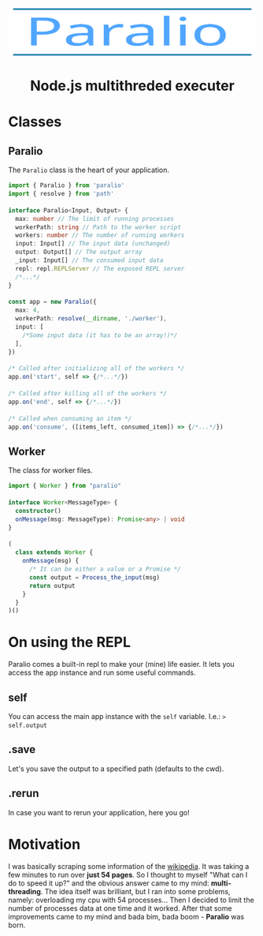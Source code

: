 <img height="100" width="100%" src="./logo.svg"/>

# <center>Node.js multithreded executer</center>

# Classes

## Paralio

The `Paralio` class is the heart of your application.

```typescript
import { Paralio } from 'paralio'
import { resolve } from 'path'

interface Paralio<Input, Output> {
  max: number // The limit of running processes
  workerPath: string // Path to the worker script
  workers: number // The number of running workers
  input: Input[] // The input data (unchanged)
  output: Output[] // The output array
  _input: Input[] // The consumed input data
  repl: repl.REPLServer // The exposed REPL server
  /*...*/
}

const app = new Paralio({
  max: 4,
  workerPath: resolve(__dirname, './worker'),
  input: [
    /*Some input data (it has to be an array!)*/
  ],
})

/* Called after initializing all of the workers */
app.on('start', self => {/*...*/})

/* Called after killing all of the workers */
app.on('end', self => {/*...*/})

/* Called when consuming an item */
app.on('consume', ([items_left, consumed_item]) => {/*...*/})
```

## Worker
The class for worker files.
```typescript
import { Worker } from "paralio"

interface Worker<MessageType> {
  constructor()
  onMessage(msg: MessageType): Promise<any> | void
}

(
  class extends Worker {
    onMessage(msg) {
      /* It can be either a value or a Promise */
      const output = Process_the_input(msg)
      return output
    }
  }
)()
```
# On using the REPL
Paralio comes a built-in repl to make your (mine) life easier. It lets you access the app instance and run some useful commands.
## self
You can access the main app instance with the `self` variable. I.e.: `> self.output`
## .save <path>
Let's you save the output to a specified path (defaults to the cwd).
## .rerun
In case you want to rerun your application, here you go!


# Motivation
I was basically scraping some information of the [wikipedia](https://www.wikipedia.org/). It was taking a few minutes to run over **just 54 pages**. So I thought to myself "What can I do to speed it up?" and the obvious answer came to my mind: **multi-threading**. The idea itself was brilliant, but I ran into some problems, namely: overloading my cpu with 54 processes... Then I decided to limit the number of processes data at one time and it worked. After that some improvements came to my mind and bada bim, bada boom - **Paralio** was born. 